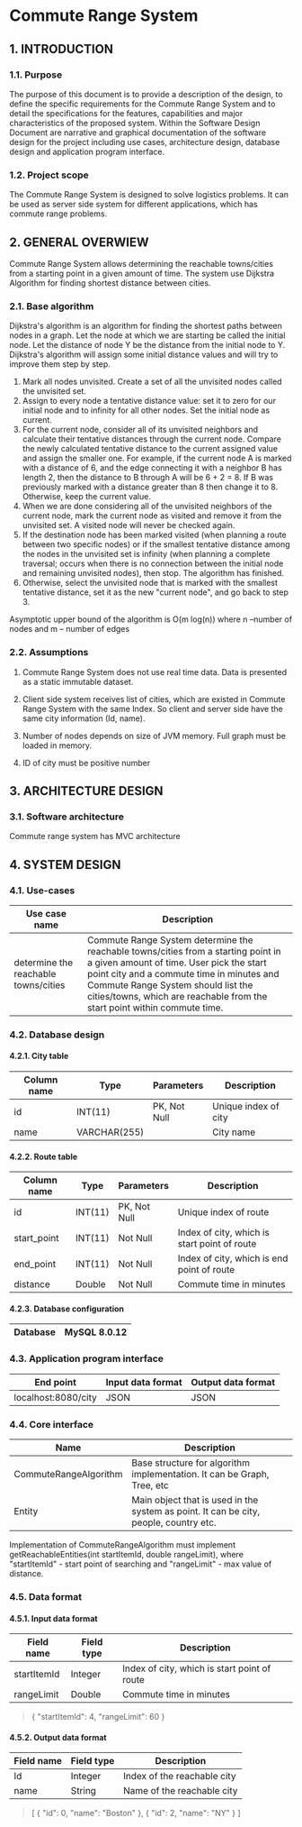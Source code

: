 # Commute Range System

## 1.	INTRODUCTION
### 1.1.	Purpose
The purpose of this document is to provide a description of the design, to define the specific requirements for the Commute Range System and to detail the specifications for the features, capabilities and major characteristics of the proposed system. Within the Software Design Document are narrative and graphical documentation of the software design for the project including use cases, architecture design, database design and application program interface.

### 1.2.	Project scope
The Commute Range System is designed to solve logistics problems. It can be used as server side system for different applications, which has commute range problems.

## 2.	GENERAL OVERWIEW
Commute Range System allows determining the reachable towns/cities from a starting point in a given amount of time. The system use Dijkstra Algorithm for finding shortest distance between cities.

### 2.1.	Base algorithm
Dijkstra's algorithm is an algorithm for finding the shortest paths between nodes in a graph. 
Let the node at which we are starting be called the initial node. Let the distance of node Y be the distance from the initial node to Y. Dijkstra's algorithm will assign some initial distance values and will try to improve them step by step.
1.	Mark all nodes unvisited. Create a set of all the unvisited nodes called the unvisited set.
2.	Assign to every node a tentative distance value: set it to zero for our initial node and to infinity for all other nodes. Set the initial node as current.
3.	For the current node, consider all of its unvisited neighbors and calculate their tentative distances through the current node. Compare the newly calculated tentative distance to the current assigned value and assign the smaller one. For example, if the current node A is marked with a distance of 6, and the edge connecting it with a neighbor B has length 2, then the distance to B through A will be 6 + 2 = 8. If B was previously marked with a distance greater than 8 then change it to 8. Otherwise, keep the current value.
4.	When we are done considering all of the unvisited neighbors of the current node, mark the current node as visited and remove it from the unvisited set. A visited node will never be checked again.
5.	If the destination node has been marked visited (when planning a route between two specific nodes) or if the smallest tentative distance among the nodes in the unvisited set is infinity (when planning a complete traversal; occurs when there is no connection between the initial node and remaining unvisited nodes), then stop. The algorithm has finished.
6.	Otherwise, select the unvisited node that is marked with the smallest tentative distance, set it as the new "current node", and go back to step 3.

Asymptotic upper bound of the algorithm is O(m log(n)) where n –number of nodes and m – number of edges


### 2.2.	Assumptions
1)	Commute Range System does not use real time data. Data is presented as a static immutable dataset.

2)	Client side system receives list of cities, which are existed in Commute Range System with the same Index. So client and server side have the same city information (Id, name).

3)	Number of nodes depends on size of JVM memory. Full graph must be loaded in memory.  

4) ID of city must be positive number

## 3.	ARCHITECTURE DESIGN
### 3.1.	Software architecture
Commute range system has MVC architecture 

## 4.	SYSTEM DESIGN
### 4.1.	Use-cases
| Use case name | Description |
| ------ | ------ |
| determine the reachable towns/cities | Commute Range System determine the reachable towns/cities from a starting point in a given amount of time. User pick the start point city and a commute time in minutes and Commute Range System should list the cities/towns, which are reachable from the start point within commute time.  |

### 4.2.	Database design
#### 4.2.1.	City table
| Column name | Type | Parameters | Description |
| ------ | ------ | ------ | ------ |
| id|	INT(11)|PK, Not Null|	Unique index of city|
name|	VARCHAR(255)|	|	City name|

#### 4.2.2.	Route table
| Column name | Type | Parameters | Description |
| ------ | ------ | ------ | ------ |
|id|	INT(11)|	PK, Not Null|	Unique index of route|
start_point|	INT(11)|	Not Null|	Index of city, which is start point of route|
end_point|	INT(11)|	Not Null	|Index of city, which is end point of route|
distance|	Double|	Not Null|	Commute time in minutes|

#### 4.2.3.	Database configuration

|Database|	MySQL 8.0.12|
| ------ | ------ |

### 4.3.	Application program interface

|End point	|Input data format	|Output data format|
| ------ | ------ | ------ |
|localhost:8080/city	|JSON 	|JSON|

### 4.4. Core interface
|Name| Description |	
| ------ | ------ | 
CommuteRangeAlgorithm | Base structure for algorithm implementation. It can be Graph, Tree, etc|
Entity| Main object that is used in the system as point. It can be city, people, country etc.|

Implementation of CommuteRangeAlgorithm must implement getReachableEntities(int startItemId, double rangeLimit), where "startItemId" - start point of searching and "rangeLimit" - max value of distance. 

### 4.5.	Data format
#### 4.5.1.	Input data format
|Field name|	Field type	| Description |	
| ------ | ------ | ------ | 
|startItemId|	Integer|	Index of city, which is start point of route |	
rangeLimit|	Double|	Commute time in minutes	|
> { 
>  "startItemId": 4,
>  "rangeLimit": 60
> }

#### 4.5.2.	Output data format
|Field name|	Field type|	Description|
| ------ | ------ | ------ | 
Id|	Integer|	Index of the reachable city|	
name|	String|	Name of the reachable city|
>[
>    {
>        "id": 0,
>        "name": "Boston"
>    },
>    {
>        "id": 2,
>        "name": "NY"
>    }
>]

 

	
